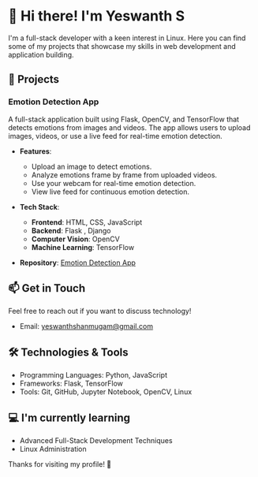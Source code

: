 # 👋 Hi there! I'm Yeswanth S

I'm a full-stack developer with a keen interest in Linux. Here you can find some of my projects that showcase my skills in web development and application building.

## 🌟 Projects

### Emotion Detection App
A full-stack application built using Flask, OpenCV, and TensorFlow that detects emotions from images and videos. The app allows users to upload images, videos, or use a live feed for real-time emotion detection.

- **Features**:
  - Upload an image to detect emotions.
  - Analyze emotions frame by frame from uploaded videos.
  - Use your webcam for real-time emotion detection.
  - View live feed for continuous emotion detection.

- **Tech Stack**:
  - **Frontend**: HTML, CSS, JavaScript
  - **Backend**: Flask , Django
  - **Computer Vision**: OpenCV
  - **Machine Learning**: TensorFlow

- **Repository**: [Emotion Detection App](https://github.com/YESWANTH-S/Emotion-Detection-App)

## 📫 Get in Touch
Feel free to reach out if you want to discuss technology!

- Email: yeswanthshanmugam@gmail.com

## 🛠️ Technologies & Tools
- Programming Languages: Python, JavaScript
- Frameworks: Flask, TensorFlow
- Tools: Git, GitHub, Jupyter Notebook, OpenCV, Linux

## 💻 I'm currently learning
- Advanced Full-Stack Development Techniques
- Linux Administration

Thanks for visiting my profile! 🚀
